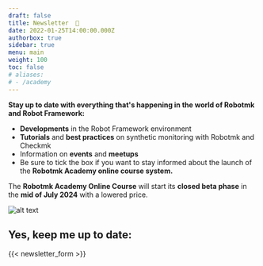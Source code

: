 ```yaml
---
draft: false
title: Newsletter  📨
date: 2022-01-25T14:00:00.000Z
authorbox: true
sidebar: true
menu: main
weight: 100
toc: false
# aliases:
# - /academy
---
```



**Stay up to date with everything that's happening in the world of Robotmk and Robot Framework:**

- **Developments** in the Robot Framework environment
- **Tutorials** and **best practices** on synthetic monitoring with Robotmk and Checkmk
- Information on **events** and **meetups**
- Be sure to tick the box if you want to stay informed about the launch of the **Robotmk Academy online course system.**  

The **Robotmk Academy Online Course** will start its **closed beta phase** in the **mid of July 2024** with a lowered price. 

![alt text](/rmka-rec.gif)

## Yes, keep me up to date:

{{< newsletter_form >}}